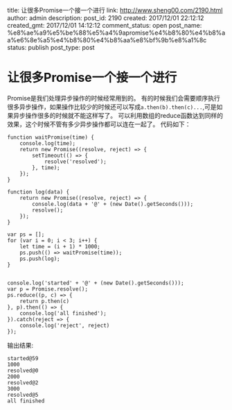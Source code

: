 title: 让很多Promise一个接一个进行
link: http://www.sheng00.com/2190.html
author: admin
description: 
post_id: 2190
created: 2017/12/01 22:12:12
created_gmt: 2017/12/01 14:12:12
comment_status: open
post_name: %e8%ae%a9%e5%be%88%e5%a4%9apromise%e4%b8%80%e4%b8%aa%e6%8e%a5%e4%b8%80%e4%b8%aa%e8%bf%9b%e8%a1%8c
status: publish
post_type: post

# 让很多Promise一个接一个进行

Promise是我们处理异步操作的时候经常用到的。 有的时候我们会需要顺序执行很多异步操作，如果操作比较少的时候还可以写成`a.then(b).then(c)...`,可是如果异步操作很多的时候就不能这样写了。 可以利用数组的reduce函数达到同样的效果，这个时候不管有多少异步操作都可以连在一起了。 代码如下： 
    
    
    function waitPromise(time) {
        console.log(time);
        return new Promise((resolve, reject) => {
            setTimeout(() => {
                resolve('resolved');
            }, time);
        });
    }
     
    function log(data) {
        return new Promise((resolve, reject) => {
            console.log(data + '@' + (new Date().getSeconds()));
            resolve();
        });
    }
     
    var ps = [];
    for (var i = 0; i < 3; i++) {
        let time = (i + 1) * 1000;
        ps.push(() => waitPromise(time));
        ps.push(log);
    }
     
     
    console.log('started' + '@' + (new Date().getSeconds()));
    var p = Promise.resolve();
    ps.reduce((p, c) => {
        return p.then(c)
    }, p).then(() => {
        console.log('all finished');
    }).catch(reject => {
        console.log('reject', reject)
    });

输出结果: 
    
    
    started@59
    1000
    resolved@0
    2000
    resolved@2
    3000
    resolved@5
    all finished